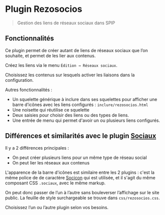 # Plugin Rezosocios

> Gestion des liens de réseaux sociaux dans SPIP

## Fonctionnalités

Ce plugin permet de créer autant de liens de réseaux sociaux que l’on souhaite, et permet de les lier aux contenus.

Créez les liens via le menu `Édition → Réseaux sociaux`.

Choisissez les contenus sur lesquels activer les liaisons dans la configuration.

Autres fonctionnalités :

* Un squelette générique à inclure dans ses squelettes pour afficher une barre d’icônes avec les liens configurés : `inclure/rezosocios.html`
* Une noisette qui réutilise ce squelette
* Deux saisies pour choisir des liens ou des types de liens.
* Une entrée de menu qui permet d'avoir un ou plusieurs liens configurés.

## Différences et similarités avec le plugin [Sociaux](https://plugins.spip.net/sociaux.html)

Il y a 2 différences principales :

* On peut créer plusieurs liens pour un même type de réseau social
* On peut lier les réseaux aux contenus

L'apparence de la barre d'icônes est similaire entre les 2 plugins : c'est la même police de de caractère [Socicon](https://www.socicon.com/) qui est utilisée, et il s'agit du même composant CSS `.sociaux`, avec le même markup.

On peut donc passer de l’un à l’autre sans bouleverser l’affichage sur le site public.
La feuille de style surchargeable se trouve dans `css/rezosocios.css`.

Choisissez l’un ou l’autre plugin selon vos besoins.
